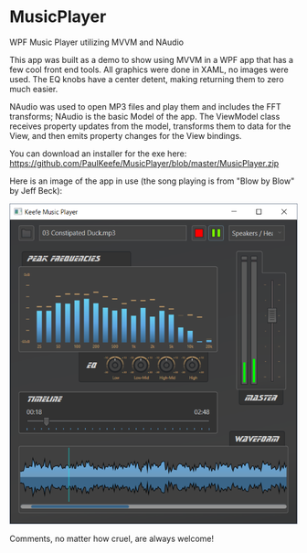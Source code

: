 # MusicPlayer
WPF Music Player utilizing MVVM and NAudio

This app was built as a demo to show using MVVM in a WPF app that has a few cool front end tools. All graphics were done in XAML, no images were used. The EQ knobs have a center detent, making returning them to zero much easier.

NAudio was used to open MP3 files and play them and includes the FFT transforms; NAudio is the basic Model of the app. The ViewModel class receives property updates from the model, transforms them to data for the View, and then emits property changes for the View bindings.

You can download an installer for the exe here: https://github.com/PaulKeefe/MusicPlayer/blob/master/MusicPlayer.zip 

Here is an image of the app in use (the song playing is from "Blow by Blow" by Jeff Beck):

![alt tag](https://github.com/PaulKeefe/MusicPlayer/blob/master/wpf_music_player.png)


Comments, no matter how cruel, are always welcome!

